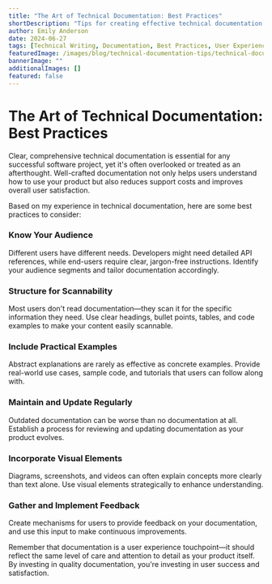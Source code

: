 ```yaml
---
title: "The Art of Technical Documentation: Best Practices"
shortDescription: "Tips for creating effective technical documentation that users will actually read"
author: Emily Anderson
date: 2024-06-27
tags: [Technical Writing, Documentation, Best Practices, User Experience]
featuredImage: /images/blog/technical-documentation-tips/technical-documentation-tips-featured.jpg
bannerImage: ""
additionalImages: []
featured: false
---
```

# The Art of Technical Documentation: Best Practices
	  
Clear, comprehensive technical documentation is essential for any successful software project, yet it's often overlooked or treated as an afterthought. Well-crafted documentation not only helps users understand how to use your product but also reduces support costs and improves overall user satisfaction.

Based on my experience in technical documentation, here are some best practices to consider:

### Know Your Audience

Different users have different needs. Developers might need detailed API references, while end-users require clear, jargon-free instructions. Identify your audience segments and tailor documentation accordingly.

### Structure for Scannability

Most users don't read documentation—they scan it for the specific information they need. Use clear headings, bullet points, tables, and code examples to make your content easily scannable.

### Include Practical Examples

Abstract explanations are rarely as effective as concrete examples. Provide real-world use cases, sample code, and tutorials that users can follow along with.

### Maintain and Update Regularly

Outdated documentation can be worse than no documentation at all. Establish a process for reviewing and updating documentation as your product evolves.

### Incorporate Visual Elements

Diagrams, screenshots, and videos can often explain concepts more clearly than text alone. Use visual elements strategically to enhance understanding.

### Gather and Implement Feedback

Create mechanisms for users to provide feedback on your documentation, and use this input to make continuous improvements.

Remember that documentation is a user experience touchpoint—it should reflect the same level of care and attention to detail as your product itself. By investing in quality documentation, you're investing in user success and satisfaction.